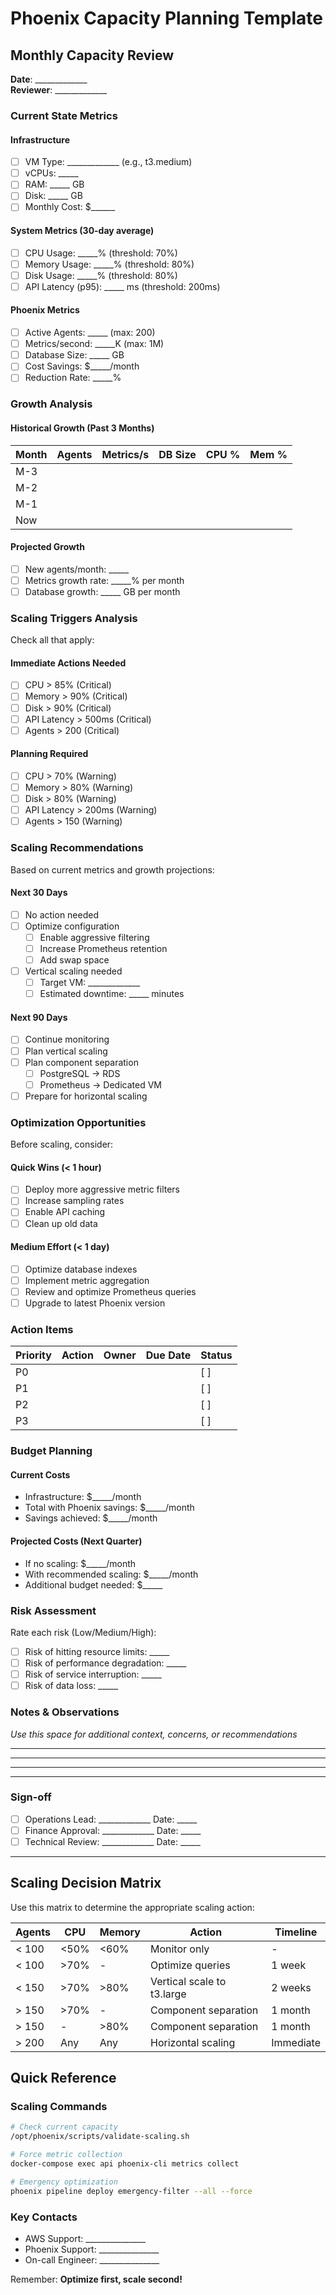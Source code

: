 # Phoenix Capacity Planning Template

## Monthly Capacity Review

**Date**: _____________  
**Reviewer**: _____________

### Current State Metrics

#### Infrastructure
- [ ] VM Type: _____________ (e.g., t3.medium)
- [ ] vCPUs: _____
- [ ] RAM: _____ GB
- [ ] Disk: _____ GB
- [ ] Monthly Cost: $______

#### System Metrics (30-day average)
- [ ] CPU Usage: _____% (threshold: 70%)
- [ ] Memory Usage: _____% (threshold: 80%)
- [ ] Disk Usage: _____% (threshold: 80%)
- [ ] API Latency (p95): _____ ms (threshold: 200ms)

#### Phoenix Metrics
- [ ] Active Agents: _____ (max: 200)
- [ ] Metrics/second: _____K (max: 1M)
- [ ] Database Size: _____ GB
- [ ] Cost Savings: $_____/month
- [ ] Reduction Rate: _____%

### Growth Analysis

#### Historical Growth (Past 3 Months)
| Month | Agents | Metrics/s | DB Size | CPU % | Mem % |
|-------|--------|-----------|---------|-------|-------|
| M-3   |        |           |         |       |       |
| M-2   |        |           |         |       |       |
| M-1   |        |           |         |       |       |
| Now   |        |           |         |       |       |

#### Projected Growth
- [ ] New agents/month: _____
- [ ] Metrics growth rate: _____% per month
- [ ] Database growth: _____ GB per month

### Scaling Triggers Analysis

Check all that apply:

#### Immediate Actions Needed
- [ ] CPU > 85% (Critical)
- [ ] Memory > 90% (Critical)
- [ ] Disk > 90% (Critical)
- [ ] API Latency > 500ms (Critical)
- [ ] Agents > 200 (Critical)

#### Planning Required
- [ ] CPU > 70% (Warning)
- [ ] Memory > 80% (Warning)
- [ ] Disk > 80% (Warning)
- [ ] API Latency > 200ms (Warning)
- [ ] Agents > 150 (Warning)

### Scaling Recommendations

Based on current metrics and growth projections:

#### Next 30 Days
- [ ] No action needed
- [ ] Optimize configuration
  - [ ] Enable aggressive filtering
  - [ ] Increase Prometheus retention
  - [ ] Add swap space
- [ ] Vertical scaling needed
  - [ ] Target VM: _____________
  - [ ] Estimated downtime: _____ minutes

#### Next 90 Days
- [ ] Continue monitoring
- [ ] Plan vertical scaling
- [ ] Plan component separation
  - [ ] PostgreSQL → RDS
  - [ ] Prometheus → Dedicated VM
- [ ] Prepare for horizontal scaling

### Optimization Opportunities

Before scaling, consider:

#### Quick Wins (< 1 hour)
- [ ] Deploy more aggressive metric filters
- [ ] Increase sampling rates
- [ ] Enable API caching
- [ ] Clean up old data

#### Medium Effort (< 1 day)
- [ ] Optimize database indexes
- [ ] Implement metric aggregation
- [ ] Review and optimize Prometheus queries
- [ ] Upgrade to latest Phoenix version

### Action Items

| Priority | Action | Owner | Due Date | Status |
|----------|--------|-------|----------|---------|
| P0       |        |       |          | [ ]     |
| P1       |        |       |          | [ ]     |
| P2       |        |       |          | [ ]     |
| P3       |        |       |          | [ ]     |

### Budget Planning

#### Current Costs
- Infrastructure: $_____/month
- Total with Phoenix savings: $_____/month
- Savings achieved: $_____/month

#### Projected Costs (Next Quarter)
- If no scaling: $_____/month
- With recommended scaling: $_____/month
- Additional budget needed: $_____

### Risk Assessment

Rate each risk (Low/Medium/High):

- [ ] Risk of hitting resource limits: _____
- [ ] Risk of performance degradation: _____
- [ ] Risk of service interruption: _____
- [ ] Risk of data loss: _____

### Notes & Observations

_Use this space for additional context, concerns, or recommendations_

_______________________________________________
_______________________________________________
_______________________________________________
_______________________________________________

### Sign-off

- [ ] Operations Lead: _____________ Date: _____
- [ ] Finance Approval: _____________ Date: _____
- [ ] Technical Review: _____________ Date: _____

---

## Scaling Decision Matrix

Use this matrix to determine the appropriate scaling action:

| Agents | CPU | Memory | Action | Timeline |
|--------|-----|--------|--------|----------|
| < 100  | <50%| <60%   | Monitor only | - |
| < 100  | >70%| -      | Optimize queries | 1 week |
| < 150  | >70%| >80%   | Vertical scale to t3.large | 2 weeks |
| > 150  | >70%| -      | Component separation | 1 month |
| > 150  | -   | >80%   | Component separation | 1 month |
| > 200  | Any | Any    | Horizontal scaling | Immediate |

## Quick Reference

### Scaling Commands
```bash
# Check current capacity
/opt/phoenix/scripts/validate-scaling.sh

# Force metric collection
docker-compose exec api phoenix-cli metrics collect

# Emergency optimization
phoenix pipeline deploy emergency-filter --all --force
```

### Key Contacts
- AWS Support: _______________
- Phoenix Support: _______________
- On-call Engineer: _______________

Remember: **Optimize first, scale second!**